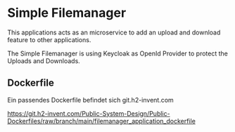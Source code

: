 # Simple Filemanager

This applications acts as an microservice to add an upload and download feature to other applications.

The Simple Filemanager is using Keycloak as OpenId Provider to protect the Uploads and Downloads.


## Dockerfile

Ein passendes Dockerfile befindet sich git.h2-invent.com

https://git.h2-invent.com/Public-System-Design/Public-Dockerfiles/raw/branch/main/filemanager_application_dockerfile
